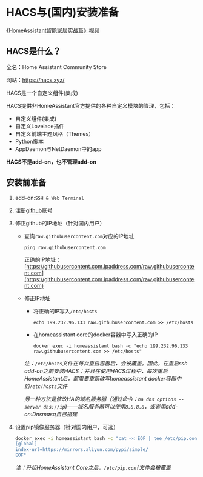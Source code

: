 # HACS与(国内)安装准备

[《HomeAssistant智能家居实战篇》视频](https://study.163.com/course/courseLearn.htm?courseId=1006189053&share=2&shareId=400000000624093#/learn/video?lessonId=1282264032&courseId=1006189053)

## HACS是什么？

全名：Home Assistant Community Store

网站：https://hacs.xyz/

HACS是一个自定义组件(集成)

HACS提供非HomeAssistant官方提供的各种自定义模块的管理，包括：

- 自定义组件(集成)
- 自定义Lovelace插件
- 自定义前端主题风格（Themes）
- Python脚本
- AppDaemon与NetDaemon中的app

**HACS不是add-on，也不管理add-on**

## 安装前准备

1. add-on:`SSH & Web Terminal`

2. 注册[github](https://github.com/)账号

3. 修正github的IP地址（针对国内用户）

    - 查询`raw.githubusercontent.com`对应的IP地址

        `ping raw.githubusercontent.com`

        正确的IP地址：[https://githubusercontent.com.ipaddress.com/raw.githubusercontent.com](https://githubusercontent.com.ipaddress.com/raw.githubusercontent.com)
   
    - 修正IP地址

        - 将正确的IP写入`/etc/hosts`

            `echo 199.232.96.133 raw.githubusercontent.com >> /etc/hosts`

        - 在homeassistant core的docker容器中写入正确的IP

            `docker exec -i homeassistant bash -c "echo 199.232.96.133    raw.githubusercontent.com >> /etc/hosts"`

        *注：`/etc/hosts`文件在每次重启容器后，会被覆盖。因此，在重启ssh add-on之前安装HACS；并且在使用HACS过程中，每次重启HomeAssistant后，都需要重新改写homeassistant docker容器中的`/etc/hosts`文件*

        *另一种方法是修改HA的域名服务器（通过命令：`ha dns options --server dns://ip`)——域名服务器可以使用`8.8.8.8`，或者用add-on:Dnsmasq自己搭建*

4. 设置pip镜像服务器（针对国内用户，可选）

    ```sh
    docker exec -i homeassistant bash -c "cat << EOF | tee /etc/pip.conf
    [global]
    index-url=https://mirrors.aliyun.com/pypi/simple/
    EOF"
    ```

    *注：升级HomeAssistant Core之后，`/etc/pip.conf`文件会被覆盖*
